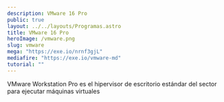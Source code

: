 ```yaml
---
description: VMware 16 Pro
public: true
layout: ../../layouts/Programas.astro
title: VMware 16 Pro
heroImage: /vmware.png
slug: vmware
mega: "https://exe.io/nrnf3gjL"
mediafire: "https://exe.io/vmware-md"
tutorial: ""
---
```


VMware Workstation Pro es el hipervisor de escritorio estándar del sector para ejecutar máquinas virtuales
